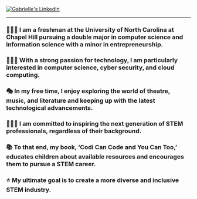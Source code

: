 [![Gabrielle's LinkedIn][g-linkedin-shield]][gabrielle-linkedin-url]
<!-- [![Vistors][vistors-badge][vistors-url]] -->
------

### 👩🏽‍🎓 I am a freshman at the University of North Carolina at Chapel Hill pursuing a double major in computer science and information science with a minor in entrepreneurship.

### 👩🏽‍💻 With a strong passion for technology, I am particularly interested in computer science, cyber security, and cloud computing.

### 🎭 In my free time, I enjoy exploring the world of theatre, music, and literature and keeping up with the latest technological advancements.

### 👩🏽‍🏫 I am committed to inspiring the next generation of STEM professionals, regardless of their background. 

### 📚 To that end, my book, ‘Codi Can Code and You Can Too,’ educates children about available resources and encourages them to pursue a STEM career.

### ⭐️ My ultimate goal is to create a more diverse and inclusive STEM industry.

[g-linkedin-shield]: https://img.shields.io/badge/linkedin-gabrielle-white?style=for-the-badge&logo=linkedin&labelColor=%230A66C2
[gabrielle-linkedin-url]: https://linkedin.com/in/gabrielleestewart
[vistors-badge]: https://api.visitorbadge.io/api/visitors?path=https%3A%2F%2Fgithub.com%2Fgabrielleestewart%2Fgabrielleestewart&label=Visitors&countColor=%23f47373
